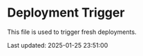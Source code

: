 # Deployment Trigger

This file is used to trigger fresh deployments.

Last updated: 2025-01-25 23:51:00